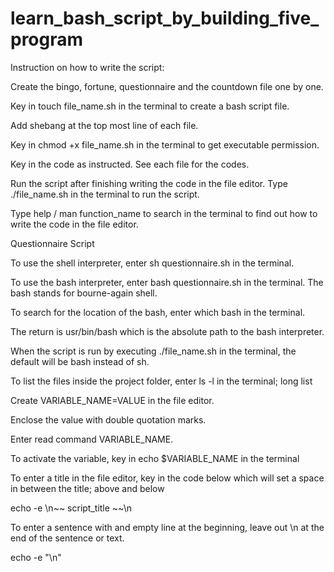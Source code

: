 # learn_bash_script_by_building_five_program

Instruction on how to write the script:

Create the bingo, fortune, questionnaire and the countdown file one by one.

Key in touch file_name.sh in the terminal to create a bash script file.

Add shebang at the top most line of each file.

Key in chmod +x file_name.sh in the terminal to get executable permission.

Key in the code as instructed. See each file for the codes.

Run the script after finishing writing the code in the file editor. Type ./file_name.sh in the terminal to run the script. 

Type help / man function_name to search in the terminal to find out how to write the code in the file editor. 


Questionnaire Script

To use the shell interpreter, enter sh questionnaire.sh in the terminal. 

To use the bash interpreter, enter bash questionnaire.sh in the terminal. The bash stands for bourne-again shell.

To search for the location of the bash, enter which bash in the terminal.

The return is usr/bin/bash which is the absolute path to the bash interpreter. 

When the script is run by executing ./file_name.sh in the terminal, the default will be bash instead of sh.

To list the files inside the project folder, enter ls -l in the terminal; long list

Create VARIABLE_NAME=VALUE in the file editor.

Enclose the value with double quotation marks.

Enter read command VARIABLE_NAME.

To activate the variable, key in echo $VARIABLE_NAME in the terminal

To enter a title in the file editor, key in the code below which will set a space in between the title; above and below

 echo -e \n~~ script_title ~~\n

To enter a sentence with and empty line at the beginning, leave out \n at the end of the sentence or text. 

  echo -e "\n<text>"




